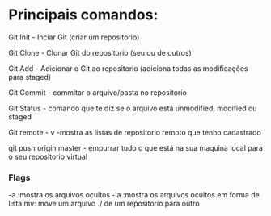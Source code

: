 # Principais comandos:

Git Init - Inciar Git (criar um repositorio)

Git Clone - Clonar Git do repositorio (seu ou de outros)

Git Add - Adicionar o Git ao repositorio (adiciona todas as modificações para staged)

Git Commit - commitar o arquivo/pasta no repositorio

Git Status - comando que te diz se o arquivo está unmodified, modified ou staged

Git remote - v -mostra as listas de repositorio remoto que tenho cadastrado

git push origin master - empurrar tudo o que está na sua maquina local para o seu repositorio virtual



### Flags
-a :mostra os arquivos ocultos
-la :mostra os arquivos ocultos em forma de lista
mv: move um arquivo
./ de um repositorio para outro
